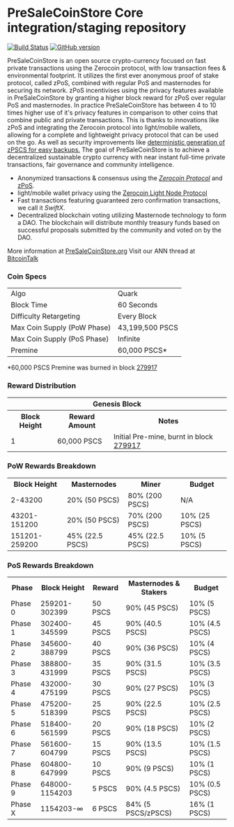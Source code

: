 PreSaleCoinStore Core integration/staging repository
=====================================

[![Build Status](https://travis-ci.org/PreSaleCoinStore-Project/PreSaleCoinStore.svg?branch=master)](https://travis-ci.org/PreSaleCoinStore-Project/PreSaleCoinStore) [![GitHub version](https://badge.fury.io/gh/PreSaleCoinStore-Project%2FPreSaleCoinStore.svg)](https://badge.fury.io/gh/PreSaleCoinStore-Project%2FPreSaleCoinStore)

PreSaleCoinStore is an open source crypto-currency focused on fast private transactions using the Zerocoin protocol, with low transaction fees & environmental footprint.  It utilizes the first ever anonymous proof of stake protocol, called zPoS, combined with regular PoS and masternodes for securing its network. zPoS incentivises using the privacy features available in PreSaleCoinStore by granting a higher block reward for zPoS over regular PoS and masternodes. In practice PreSaleCoinStore has between 4 to 10 times higher use of it's privacy features in comparison to other coins that combine public and private transactions. This is thanks to innovations like zPoS and integrating the Zerocoin protocol into light/mobile wallets, allowing for a complete and lightweight privacy protocol that can be used on the go. As well as security improvements like [deterministic generation of zPSCS for easy backups.](https://www.reddit.com/r/PreSaleCoinStore/comments/8gbjf7/how_to_use_deterministic_zerocoin_generation/)
The goal of PreSaleCoinStore is to achieve a decentralized sustainable crypto currency with near instant full-time private transactions, fair governance and community intelligence.
- Anonymized transactions & consensus using the [_Zerocoin Protocol_](http://www.PreSaleCoinStore.org/zPSCS) and [zPoS](https://PreSaleCoinStore.org/zpos/).
- light/mobile wallet privacy using the [Zerocoin Light Node Protocol](https://PreSaleCoinStore.org/wp-content/uploads/2018/11/Zerocoin_Light_Node_Protocol.pdf)
- Fast transactions featuring guaranteed zero confirmation transactions, we call it _SwiftX_.
- Decentralized blockchain voting utilizing Masternode technology to form a DAO. The blockchain will distribute monthly treasury funds based on successful proposals submitted by the community and voted on by the DAO.

More information at [PreSaleCoinStore.org](http://www.PreSaleCoinStore.org) Visit our ANN thread at [BitcoinTalk](http://www.bitcointalk.org/index.php?topic=1262920)

### Coin Specs
<table>
<tr><td>Algo</td><td>Quark</td></tr>
<tr><td>Block Time</td><td>60 Seconds</td></tr>
<tr><td>Difficulty Retargeting</td><td>Every Block</td></tr>
<tr><td>Max Coin Supply (PoW Phase)</td><td>43,199,500 PSCS</td></tr>
<tr><td>Max Coin Supply (PoS Phase)</td><td>Infinite</td></tr>
<tr><td>Premine</td><td>60,000 PSCS*</td></tr>
</table>

*60,000 PSCS Premine was burned in block [279917](http://www.presstab.pw/phpexplorer/PreSaleCoinStore/block.php?blockhash=206d9cfe859798a0b0898ab00d7300be94de0f5469bb446cecb41c3e173a57e0)

### Reward Distribution

<table>
<th colspan=4>Genesis Block</th>
<tr><th>Block Height</th><th>Reward Amount</th><th>Notes</th></tr>
<tr><td>1</td><td>60,000 PSCS</td><td>Initial Pre-mine, burnt in block <a href="http://www.presstab.pw/phpexplorer/PreSaleCoinStore/block.php?blockhash=206d9cfe859798a0b0898ab00d7300be94de0f5469bb446cecb41c3e173a57e0">279917</a></td></tr>
</table>

### PoW Rewards Breakdown

<table>
<th>Block Height</th><th>Masternodes</th><th>Miner</th><th>Budget</th>
<tr><td>2-43200</td><td>20% (50 PSCS)</td><td>80% (200 PSCS)</td><td>N/A</td></tr>
<tr><td>43201-151200</td><td>20% (50 PSCS)</td><td>70% (200 PSCS)</td><td>10% (25 PSCS)</td></tr>
<tr><td>151201-259200</td><td>45% (22.5 PSCS)</td><td>45% (22.5 PSCS)</td><td>10% (5 PSCS)</td></tr>
</table>

### PoS Rewards Breakdown

<table>
<th>Phase</th><th>Block Height</th><th>Reward</th><th>Masternodes & Stakers</th><th>Budget</th>
<tr><td>Phase 0</td><td>259201-302399</td><td>50 PSCS</td><td>90% (45 PSCS)</td><td>10% (5 PSCS)</td></tr>
<tr><td>Phase 1</td><td>302400-345599</td><td>45 PSCS</td><td>90% (40.5 PSCS)</td><td>10% (4.5 PSCS)</td></tr>
<tr><td>Phase 2</td><td>345600-388799</td><td>40 PSCS</td><td>90% (36 PSCS)</td><td>10% (4 PSCS)</td></tr>
<tr><td>Phase 3</td><td>388800-431999</td><td>35 PSCS</td><td>90% (31.5 PSCS)</td><td>10% (3.5 PSCS)</td></tr>
<tr><td>Phase 4</td><td>432000-475199</td><td>30 PSCS</td><td>90% (27 PSCS)</td><td>10% (3 PSCS)</td></tr>
<tr><td>Phase 5</td><td>475200-518399</td><td>25 PSCS</td><td>90% (22.5 PSCS)</td><td>10% (2.5 PSCS)</td></tr>
<tr><td>Phase 6</td><td>518400-561599</td><td>20 PSCS</td><td>90% (18 PSCS)</td><td>10% (2 PSCS)</td></tr>
<tr><td>Phase 7</td><td>561600-604799</td><td>15 PSCS</td><td>90% (13.5 PSCS)</td><td>10% (1.5 PSCS)</td></tr>
<tr><td>Phase 8</td><td>604800-647999</td><td>10 PSCS</td><td>90% (9 PSCS)</td><td>10% (1 PSCS)</td></tr>
<tr><td>Phase 9</td><td>648000-1154203</td><td>5 PSCS</td><td>90% (4.5 PSCS)</td><td>10% (0.5 PSCS)</td></tr>
<tr><td>Phase X</td><td>1154203-∞</td><td>6 PSCS</td><td>84% (5 PSCS/zPSCS)</td><td>16% (1 PSCS)</td></tr>
</table>
